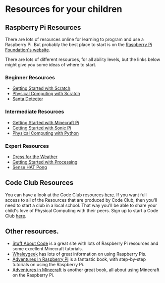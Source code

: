 # Resources for your children

## Raspberry Pi Resources

There are lots of resources online for learning to program and use a Raspberry Pi. But probably the best place to start is on the [Raspberry Pi Foundation's website](https://www.raspberrypi.org/resources/).

There are lots of different resources, for all ability levels, but the links below might give you some ideas of where to start.

### Beginner Resources

- [Getting Started with Scratch](https://www.raspberrypi.org/learning/getting-started-with-scratch/)
- [Physical Computing with Scratch](https://www.raspberrypi.org/learning/physical-computing-with-scratch/)
- [Santa Detector](https://www.raspberrypi.org/learning/santa-detector/)

### Intermediate Resources

- [Getting Started with Minecraft Pi](https://www.raspberrypi.org/learning/getting-started-with-minecraft-pi/)
- [Getting Started with Sonic Pi](https://www.raspberrypi.org/learning/getting-started-with-sonic-pi/)
- [Physical Computing with Python](https://www.raspberrypi.org/learning/physical-computing-with-python/)

### Expert Resources

- [Dress for the Weather](https://www.raspberrypi.org/learning/dress-for-the-weather/)
- [Getting Started with Processing](https://www.raspberrypi.org/learning/introduction-to-processing/)
- [Sense HAT Pong](https://www.raspberrypi.org/learning/sense-hat-pong/)

## Code Club Resources

You can have a look at the Code Club resources [here](https://www.codeclubprojects.org/en-GB/). If you want full access to all of the Resources that are produced by Code Club, then you'll need to start a club in a local school. That way you'll be able to share your child's love of Physical Computing with their peers. Sign up to start a Code Club [here](https://www.codeclub.org.uk/start-a-club/volunteers).

## Other resources.

- [Stuff About Code](http://www.stuffaboutcode.com/) is a great site with lots of Raspberry Pi resources and some excellent Minecraft tutorials.
- [Whaleygeek](http://blog.whaleygeek.co.uk/) has lots of great information on using Raspberry Pis.
- [Adventures In Raspberry Pi](https://www.amazon.co.uk/dp/B00H473JN2/ref=dp-kindle-redirect?_encoding=UTF8&btkr=1) is a fantastic book, with step-by-step tutorials on using the Raspberry Pi.
- [Adventures in Minecraft](https://www.amazon.co.uk/Adventures-Minecraft-David-Whale/dp/111894691X) is another great book, all about using Minecraft on the Raspberry Pi.
